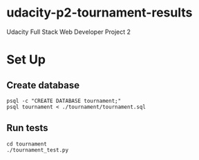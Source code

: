 # udacity-p2-tournament-results
Udacity Full Stack Web Developer Project 2

# Set Up
## Create database
```
psql -c "CREATE DATABASE tournament;"
psql tournament < ./tournament/tournament.sql
```

## Run tests
```
cd tournament
./tournament_test.py
```

